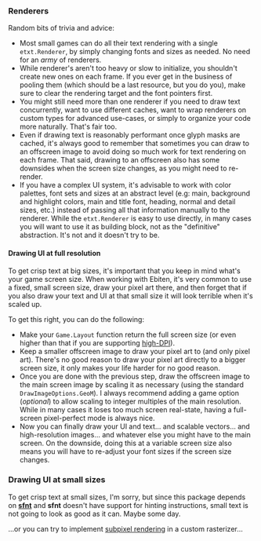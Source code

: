 ### Renderers
Random bits of trivia and advice:
- Most small games can do all their text rendering with a single `etxt.Renderer`, by simply changing fonts and sizes as needed. No need for an *army* of renderers.
- While renderer's aren't too heavy or slow to initialize, you shouldn't create new ones on each frame. If you ever get in the business of pooling them (which should be a last resource, but you do you), make sure to clear the rendering target and the font pointers first.
- You might still need more than one renderer if you need to draw text concurrently, want to use different caches, want to wrap renderers on custom types for advanced use-cases, or simply to organize your code more naturally. That's fair too.
- Even if drawing text is reasonably performant once glyph masks are cached, it's always good to remember that sometimes you can draw to an offscreen image to avoid doing so much work for text rendering on each frame. That said, drawing to an offscreen also has some downsides when the screen size changes, as you might need to re-render.
- If you have a complex UI system, it's advisable to work with color palettes, font sets and sizes at an abstract level (e.g: main, background and highlight colors, main and title font, heading, normal and detail sizes, etc.) instead of passing all that information manually to the renderer. While the `etxt.Renderer` is easy to use directly, in many cases you will want to use it as building block, not as the "definitive" abstraction. It's not and it doesn't try to be.

#### Drawing UI at full resolution
To get crisp text at big sizes, it's important that you keep in mind what's your game screen size. When working with Ebiten, it's very common to use a fixed, small screen size, draw your pixel art there, and then forget that if you also draw your text and UI at that small size it will look terrible when it's scaled up.

To get this right, you can do the following:
- Make your `Game.Layout` function return the full screen size (or even higher than that if you are supporting [high-DPI](https://github.com/hajimehoshi/ebiten/blob/main/examples/highdpi/main.go)).
- Keep a smaller offscreen image to draw your pixel art to (and only pixel art). There's no good reason to draw your pixel art directly to a bigger screen size, it only makes your life harder for no good reason.
- Once you are done with the previous step, draw the offscreen image to the main screen image by scaling it as necessary (using the standard `DrawImageOptions.GeoM`). I always recommend adding a game option (*optional*) to allow scaling to integer multiples of the main resolution. While in many cases it loses too much screen real-state, having a full-screen pixel-perfect mode is always nice.
- Now you can finally draw your UI and text... and scalable vectors... and high-resolution images... and whatever else you might have to the main screen. On the downside, doing this at a variable screen size also means you will have to re-adjust your font sizes if the screen size changes.

### Drawing UI at small sizes
To get crisp text at small sizes, I'm sorry, but since this package depends on [**sfnt**](https://pkg.go.dev/golang.org/x/image/font/sfnt) and **sfnt** doesn't have support for hinting instructions, small text is not going to look as good as it can. Maybe some day.

...or you can try to implement [subpixel rendering](https://en.wikipedia.org/wiki/Subpixel_rendering) in a custom rasterizer...
